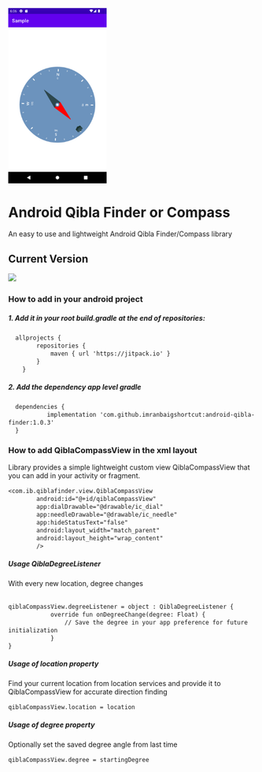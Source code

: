 <img src="screenshot.png" width="200">


# Android Qibla Finder or Compass
An easy to use and lightweight Android Qibla Finder/Compass library

## Current Version 
[![](https://jitpack.io/v/imranbaigshortcut/android-qibla-finder.svg)](https://jitpack.io/#imranbaigshortcut/android-qibla-finder)


### How to add in your android project 

##### 1. Add it in your root build.gradle at the end of repositories:
```
  allprojects {
		repositories {
			maven { url 'https://jitpack.io' }
		}
	}
```  
##### 2. Add the dependency app level gradle
```
  dependencies {
	       implementation 'com.github.imranbaigshortcut:android-qibla-finder:1.0.3'
  }
```
  
### How to add QiblaCompassView in the xml layout

Library provides a simple lightweight custom view QiblaCompassView that you can add in your activity or fragment.

```
<com.ib.qiblafinder.view.QiblaCompassView
        android:id="@+id/qiblaCompassView"
        app:dialDrawable="@drawable/ic_dial"
        app:needleDrawable="@drawable/ic_needle"
        app:hideStatusText="false"
        android:layout_width="match_parent"
        android:layout_height="wrap_content"
        />   

```

##### Usage QiblaDegreeListener
With every new location, degree changes 

```
  
qiblaCompassView.degreeListener = object : QiblaDegreeListener {
            override fun onDegreeChange(degree: Float) {
                // Save the degree in your app preference for future initialization 
            }
}
```

##### Usage of location property
Find your current location from location services and provide it to QiblaCompassView for accurate direction finding
```
qiblaCompassView.location = location    
```

##### Usage of degree property
Optionally set the saved degree angle from last time

```
qiblaCompassView.degree = startingDegree 
```
